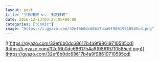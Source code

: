 ```yaml
---
layout: post
title: "少数精鋭 vs. 多数精鋭"
date: 2016-12-13T03:27:05+00:00
categories: ["Comic"]
image: "https://i.gyazo.com/32ef6b0dc68617b4a9f98619710585cd.png"
---
```


[![https://gyazo.com/32ef6b0dc68617b4a9f98619710585cd](https://i.gyazo.com/32ef6b0dc68617b4a9f98619710585cd.png)](https://gyazo.com/32ef6b0dc68617b4a9f98619710585cd)
